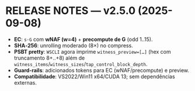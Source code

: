 # RELEASE NOTES — v2.5.0 (2025-09-08)

- **EC**: `s·G` com **wNAF (w=4)** + **precompute de G** (odd 1..15).
- **SHA‑256**: unrolling moderado (8×) no compress.
- **PSBT pretty**: `WSCLI` agora imprime `witness_preview=[…]` (hex com truncamento 8+..+8) além de `witness_items`/`witness_sizes`/`tap_control_block_depth`.
- **Guard‑rails**: adicionados tokens para EC (wNAF/precompute) e preview.
- **Compatibilidade**: VS2022/Win11 x64/CUDA 13; sem dependências externas.
